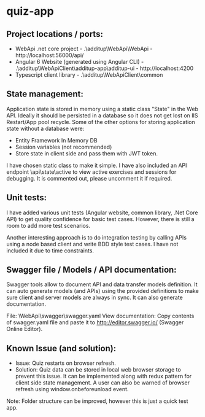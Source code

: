 # quiz-app
Project locations / ports:
--------------------------

- WebApi .net core project - .\additup\WebApi\WebApi - http://localhost:56000/api/
- Angular 6 Website (generated using Angular CLI) - .\additup\WebApiClient\additup-app\additup-ui - http://localhost:4200
- Typescript client library - .\additup\WebApiClient\common

State management:
-----------------

Application state is stored in memory using a static class "State" in the Web API. Ideally it should be persisted in a database so it does not get lost on IIS Restart/App pool recycle. Some of the other options for storing application state without a database were:

- Entity Framework In Memory DB
- Session variables (not recommended)
- Store state in client side and pass them with JWT token. 

I have chosen static class to make it simple. I have also included an API endpoint \api\state\active to view active exercises and sessions for debugging. It is commented out, please uncomment it if required.  

Unit tests:
-----------

I have added various unit tests (Angular website, common library, .Net Core API) to get quality confidence for basic test cases. However, there is still a room to add more test scenarios.

Another interesting approach is to do integration testing by calling APIs using a node based client and write BDD style test cases. I have not included it due to time constraints. 


Swagger file / Models / API documentation:
------------------------------------------
Swagger tools allow to document API and data transfer models definition. It can auto generate models (and APIs) using the provided definitions to make sure client and server models are always in sync. It can also generate documentation. 

File: \WebApi\swagger\swagger.yaml 
View documentation: Copy contents of swagger.yaml file and paste it to http://editor.swagger.io/ (Swagger Online Editor).


Known Issue (and solution):
-----------------------------
- Issue: Quiz restarts on browser refresh. 
- Solution: Quiz data can be stored in local web browser storage to prevent this issue. It can be implemented along with redux pattern for client side state management. A user can also be warned of browser refresh using window.onbeforeunload event. 

Note: Folder structure can be improved, however this is just a quick test app. 
